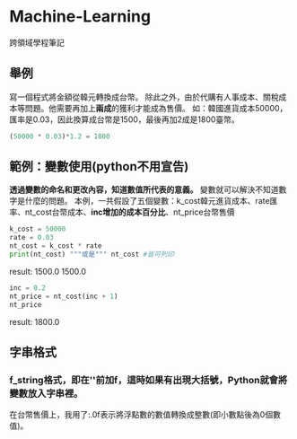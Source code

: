 # Machine-Learning
跨領域學程筆記

## 舉例
寫一個程式將金額從韓元轉換成台幣。 
除此之外，由於代購有人事成本、關稅成本等問題。他需要再加上**兩成**的獲利才能成為售價。
如：韓國進貨成本50000，匯率是0.03，因此換算成台幣是1500，最後再加2成是1800臺幣。
```python
(50000 * 0.03)*1.2 = 1800
```

## 範例：變數使用(python不用宣告)
**透過變數的命名和更改內容，知道數值所代表的意義。**
變數就可以解決不知道數字是什麼的問題。 
本例，一共假設了五個變數：k_cost韓元進貨成本、rate匯率、nt_cost台幣成本、**inc增加的成本百分比**、nt_price台幣售價
```python
k_cost = 50000
rate = 0.03
nt_cost = k_cost * rate
print(nt_cost) """或是""" nt_cost #皆可列印
```
result:
1500.0
1500.0

```python
inc = 0.2
nt_price = nt_cost(inc + 1)
nt_price
```
result:
1800.0

## 字串格式
### f_string格式，即在''前加f，這時如果有出現大括號，Python就會將變數放入字串裡。 
在台幣售價上，我用了:.0f表示將浮點數的數值轉換成整數(即小數點後為0個數值)。

